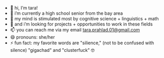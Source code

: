 - 👋 hi, I’m tara!
- 🌱 i’m currently a high school senior from the bay area
- 🧠 my mind is stimulated most by cognitive science + linguistics + math
- 💞️ and i’m looking for projects + opportunities to work in these fields
- 📫 you can reach me via my email tara.prahlad.01@gmail.com
- 😄 pronouns: she/her
- ⚡ fun fact: my favorite words are "silience," (not to be confused with silence) "gigachad" and "clusterfuck" 🤓

<!---
taraprahlad/taraprahlad is a ✨ special ✨ repository because its `README.md` (this file) appears on your GitHub profile.
You can click the Preview link to take a look at your changes.
--->
